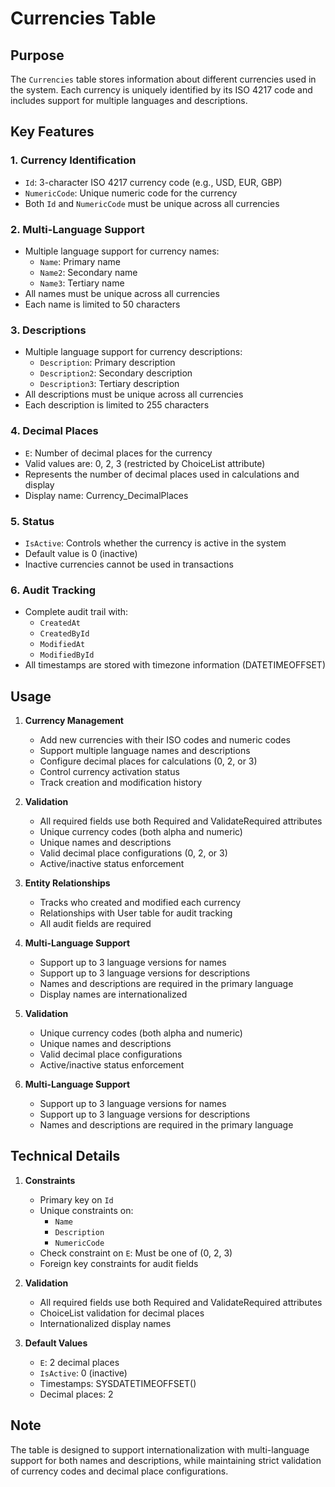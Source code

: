 # Currencies Table

## Purpose
The `Currencies` table stores information about different currencies used in the system. Each currency is uniquely identified by its ISO 4217 code and includes support for multiple languages and descriptions.

## Key Features

### 1. Currency Identification
- `Id`: 3-character ISO 4217 currency code (e.g., USD, EUR, GBP)
- `NumericCode`: Unique numeric code for the currency
- Both `Id` and `NumericCode` must be unique across all currencies

### 2. Multi-Language Support
- Multiple language support for currency names:
  - `Name`: Primary name
  - `Name2`: Secondary name
  - `Name3`: Tertiary name
- All names must be unique across all currencies
- Each name is limited to 50 characters

### 3. Descriptions
- Multiple language support for currency descriptions:
  - `Description`: Primary description
  - `Description2`: Secondary description
  - `Description3`: Tertiary description
- All descriptions must be unique across all currencies
- Each description is limited to 255 characters

### 4. Decimal Places
- `E`: Number of decimal places for the currency
- Valid values are: 0, 2, 3 (restricted by ChoiceList attribute)
- Represents the number of decimal places used in calculations and display
- Display name: Currency_DecimalPlaces

### 5. Status
- `IsActive`: Controls whether the currency is active in the system
- Default value is 0 (inactive)
- Inactive currencies cannot be used in transactions

### 6. Audit Tracking
- Complete audit trail with:
  - `CreatedAt`
  - `CreatedById`
  - `ModifiedAt`
  - `ModifiedById`
- All timestamps are stored with timezone information (DATETIMEOFFSET)

## Usage

1. **Currency Management**
   - Add new currencies with their ISO codes and numeric codes
   - Support multiple language names and descriptions
   - Configure decimal places for calculations (0, 2, or 3)
   - Control currency activation status
   - Track creation and modification history

2. **Validation**
   - All required fields use both Required and ValidateRequired attributes
   - Unique currency codes (both alpha and numeric)
   - Unique names and descriptions
   - Valid decimal place configurations (0, 2, or 3)
   - Active/inactive status enforcement

3. **Entity Relationships**
   - Tracks who created and modified each currency
   - Relationships with User table for audit tracking
   - All audit fields are required

4. **Multi-Language Support**
   - Support up to 3 language versions for names
   - Support up to 3 language versions for descriptions
   - Names and descriptions are required in the primary language
   - Display names are internationalized

2. **Validation**
   - Unique currency codes (both alpha and numeric)
   - Unique names and descriptions
   - Valid decimal place configurations
   - Active/inactive status enforcement

3. **Multi-Language Support**
   - Support up to 3 language versions for names
   - Support up to 3 language versions for descriptions
   - Names and descriptions are required in the primary language

## Technical Details

1. **Constraints**
   - Primary key on `Id`
   - Unique constraints on:
     - `Name`
     - `Description`
     - `NumericCode`
   - Check constraint on `E`: Must be one of (0, 2, 3)
   - Foreign key constraints for audit fields

2. **Validation**
   - All required fields use both Required and ValidateRequired attributes
   - ChoiceList validation for decimal places
   - Internationalized display names

2. **Default Values**
   - `E`: 2 decimal places
   - `IsActive`: 0 (inactive)
   - Timestamps: SYSDATETIMEOFFSET()
   - Decimal places: 2

## Note
The table is designed to support internationalization with multi-language support for both names and descriptions, while maintaining strict validation of currency codes and decimal place configurations.

